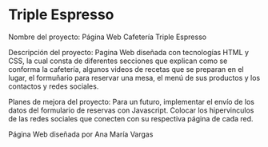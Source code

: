 # Triple Espresso

Nombre del proyecto: Página Web Cafetería Triple Espresso

Descripción del proyecto: Pagina Web diseñada con tecnologías HTML y CSS, la cual consta de diferentes secciones que explican como se conforma la cafetería, algunos videos de recetas que se preparan en el lugar, el formuñario para reservar una mesa, el menú de sus productos y los contactos y redes sociales.

Planes de mejora del proyecto: Para un futuro, implementar el envío de los datos del formulario de reservas con Javascript. Colocar los hipervinculos de las redes sociales que conecten con su respectiva página de cada red.

Página Web diseñada por Ana María Vargas
